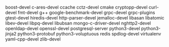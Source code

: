 boost-devel
c-ares-devel
ccache
cctz-devel
cmake
cryptopp-devel
curl-devel
fmt-devel
g++
google-benchmark-devel
grpc-devel
grpc-plugins
gtest-devel
hiredis-devel
http-parser-devel
jemalloc-devel
libasan
libatomic
libev-devel
libpq-devel
libubsan
mongo-c-driver-devel
nghttp2-devel
openldap-devel
openssl-devel
postgresql-server
python3-devel
python3-jinja2
python3-protobuf
python3-voluptuous
redis
spdlog-devel
virtualenv
yaml-cpp-devel
zlib-devel
